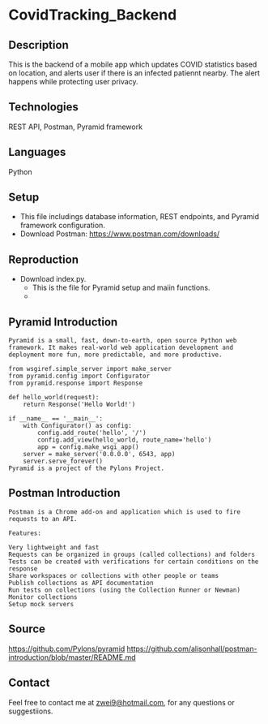 # CovidTracking_Backend

## Description
This is the backend of a mobile app which updates COVID statistics based on location, and alerts user if there is an infected patiennt nearby. The alert happens while protecting user privacy.

## Technologies
REST API, Postman, Pyramid framework

## Languages
Python

## Setup
- This file includings database information, REST endpoints, and Pyramid framework configuration.
- Download Postman: https://www.postman.com/downloads/

## Reproduction
- Download index.py.
  - This is the file for Pyramid setup and maiin functions.
  - 
## Pyramid Introduction
```
Pyramid is a small, fast, down-to-earth, open source Python web framework. It makes real-world web application development and deployment more fun, more predictable, and more productive.

from wsgiref.simple_server import make_server
from pyramid.config import Configurator
from pyramid.response import Response

def hello_world(request):
    return Response('Hello World!')

if __name__ == '__main__':
    with Configurator() as config:
        config.add_route('hello', '/')
        config.add_view(hello_world, route_name='hello')
        app = config.make_wsgi_app()
    server = make_server('0.0.0.0', 6543, app)
    server.serve_forever()
Pyramid is a project of the Pylons Project.
```

## Postman Introduction
```
Postman is a Chrome add-on and application which is used to fire requests to an API.

Features:

Very lightweight and fast
Requests can be organized in groups (called collections) and folders
Tests can be created with verifications for certain conditions on the response
Share workspaces or collections with other people or teams
Publish collections as API documentation
Run tests on collections (using the Collection Runner or Newman)
Monitor collections
Setup mock servers
```

## Source
https://github.com/Pylons/pyramid
https://github.com/alisonhall/postman-introduction/blob/master/README.md

## Contact
Feel free to contact me at zwei9@hotmail.com, for any questions or suggestiions.
